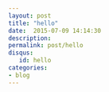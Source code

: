 ```yaml
---
layout: post
title: "hello"
date:  2015-07-09 14:14:30
description: 
permalink: post/hello
disqus:
   id: hello
categories:
- blog
---
```

